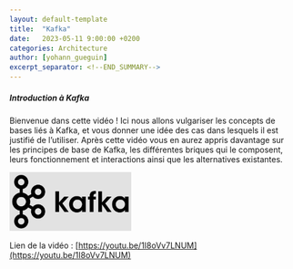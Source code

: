 ```yaml
---
layout: default-template
title:  "Kafka"
date:   2023-05-11 9:00:00 +0200
categories: Architecture
author: [yohann_gueguin]
excerpt_separator: <!--END_SUMMARY-->
---
```


##### Introduction à Kafka

Bienvenue dans cette vidéo !
Ici nous allons vulgariser les concepts de bases liés à Kafka, et vous donner une idée des cas dans lesquels il est justifié de l’utiliser.
Après cette vidéo vous en aurez appris davantage sur les principes de base de Kafka, les différentes briques qui le composent, leurs fonctionnement et interactions ainsi que les alternatives existantes.

![image](kafka.png) <br/>

Lien de la vidéo : [https://youtu.be/1I8oVv7LNUM](https://youtu.be/1I8oVv7LNUM)
<!--END_SUMMARY-->